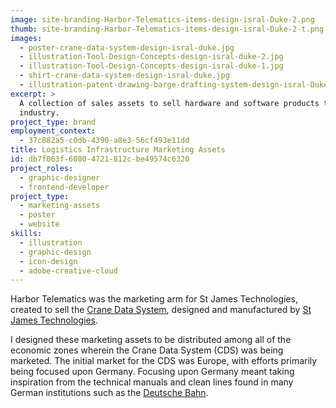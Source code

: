 ```yaml
---
image: site-branding-Harbor-Telematics-items-design-isral-Duke-2.png
thumb: site-branding-Harbor-Telematics-items-design-isral-Duke-2-t.png
images:
  - poster-crane-data-system-design-isral-duke.jpg
  - illustration-Tool-Design-Concepts-design-isral-duke-2.jpg
  - illustration-Tool-Design-Concepts-design-isral-duke-1.jpg
  - shirt-crane-data-system-design-isral-duke.jpg
  - illustration-patent-drawing-barge-drafting-system-design-isral-Duke.png
excerpt: >
  A collection of sales assets to sell hardware and software products to the maritime bulk cargo
  industry.
project_type: brand
employment_context:
  - 37c882a5-c0db-4390-a8e3-56cf493e11dd
title: Logistics Infrastructure Marketing Assets
id: db7f063f-6080-4721-812c-be49574c6320
project_roles:
  - graphic-designer
  - frontend-developer
project_type:
  - marketing-assets
  - poster
  - website
skills:
  - illustration
  - graphic-design
  - icon-design
  - adobe-creative-cloud
---
```

<p>Harbor Telematics was the marketing arm for St James Technologies, created to sell the <a href="/projects/crane-data-system-ui">Crane Data System</a>, designed and manufactured by <a href="/projects/st-james-technologies-brand-assets">St James Technologies</a>.
</p>
<p>I designed these marketing assets to be distributed among all of the economic zones wherein the Crane Data System (CDS) was being marketed. The initial market for the CDS was Europe, with efforts primarily being focused upon Germany. Focusing upon Germany meant taking inspiration from the technical manuals and clean lines found in many German institutions such as the <a href="https://www.bahn.com/i/view/index.shtml" target="_blank">Deutsche Bahn</a>.
</p>
